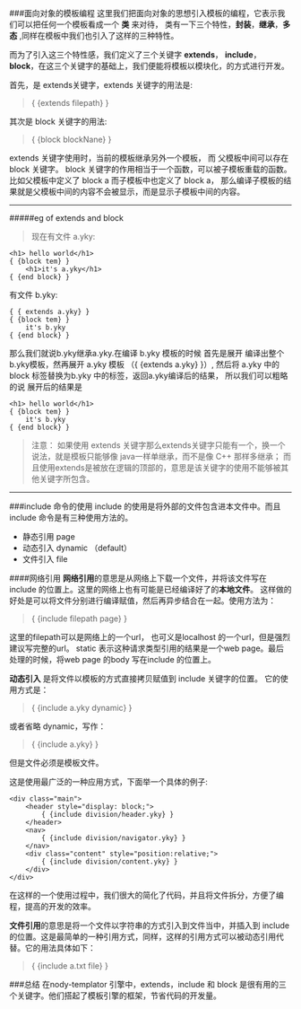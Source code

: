 ###面向对象的模板编程
这里我们把面向对象的思想引入模板的编程，它表示我们可以把任何一个模板看成一个 **类** 来对待，
类有一下三个特性，**封装**，**继承**，**多态** ,同样在模板中我们也引入了这样的三种特性。

而为了引入这三个特性感，我们定义了三个关键字 **extends**， **include**， **block**，在这三个关键字的基础上，我们便能将模板以模块化，的方式进行开发。

首先，是 extends关键字，extends 关键字的用法是:
> { {extends filepath} }

其次是 block 关键字的用法:
 > { {block blockNane} }

extends 关键字使用时，当前的模板继承另外一个模板， 而 父模板中间可以存在 block 关键字。
block 关键字的作用相当于一个函数，可以被子模板重载的函数。比如父模板中定义了 block a
而子模板中也定义了 block a， 那么编译子模板的结果就是父模板中间的内容不会被显示，而是显示子模板中间的内容。


-------------------------------------------------------
#####eg of extends and block
>现在有文件 a.yky:

```
<h1> hello world</h1>
{ {block tem} }
    <h1>it's a.yky</h1>
{ {end block} }
```

有文件 b.yky:

```
{ { extends a.yky} }
{ {block tem} }
    it's b.yky
{ {end block} }
```

那么我们就说b.yky继承a.yky.在编译 b.yky 模板的时候 首先是展开 编译出整个b.yky模板，然再展开 a.yky 模板 （{ {extends a.yky} }）, 然后将 a.yky  中的 block 标签替换为b.yky 中的标签，返回a.yky编译后的结果，
所以我们可以粗略的说 展开后的结果是
```
<h1> hello world</h1>
{ {block tem} }
    it's b.yky
{ {end block} }
```

> 注意： 如果使用 extends 关键字那么extends关键字只能有一个，换一个说法，就是模板只能够像 java一样单继承，而不是像 C++ 那样多继承；
而且使用extends是被放在逻辑的顶部的，意思是该关键字的使用不能够被其他关键字所包含。

---

###include 命令的使用
include 的使用是将外部的文件包含进本文件中。而且 include 命令是有三种使用方法的。
* 静态引用 page
* 动态引入 dynamic （default）
* 文件引入 file

####网络引用
**网络引用**的意思是从网络上下载一个文件，并将该文件写在 include 的位置上。这里的网络上也有可能是已经编译好了的**本地文件**。
这样做的好处是可以将文件分别进行编译赋值，然后再异步结合在一起。使用方法为：
> { {include filepath page} }

这里的filepath可以是网络上的一个url， 也可义是localhost 的一个url，但是强烈建议写完整的url。
static 表示这种请求类型引用的结果是一个web page。最后处理的时候，将web page 的body 写在include 的位置上。

**动态引入** 是将文件以模板的方式直接拷贝赋值到 include 关键字的位置。
它的使用方式是：
> { {include a.yky dynamic} }

或者省略 dynamic，写作：
>{ {include a.yky} }

但是文件必须是模板文件。

这是使用最广泛的一种应用方式，下面举一个具体的例子:
```
<div class="main">
    <header style="display: block;">
        { {include division/header.yky} }
    </header>
    <nav>
        { {include division/navigator.yky} }
    </nav>
    <div class="content" style="position:relative;">
        { {include division/content.yky} }
    </div>
</div>
```
 在这样的一个使用过程中，我们很大的简化了代码，并且将文件拆分，方便了编程，提高的开发的效率。

**文件引用**的意思是将一个文件以字符串的方式引入到文件当中，并插入到 include 的位置。这是最简单的一种引用方式，同样，这样的引用方式可以被动态引用代替。它的用法具体如下：
> { {include a.txt file} }

###总结
在nody-templator 引擎中，extends，include 和 block 是很有用的三个关键字。他们搭起了模板引擎的框架，节省代码的开发量。
